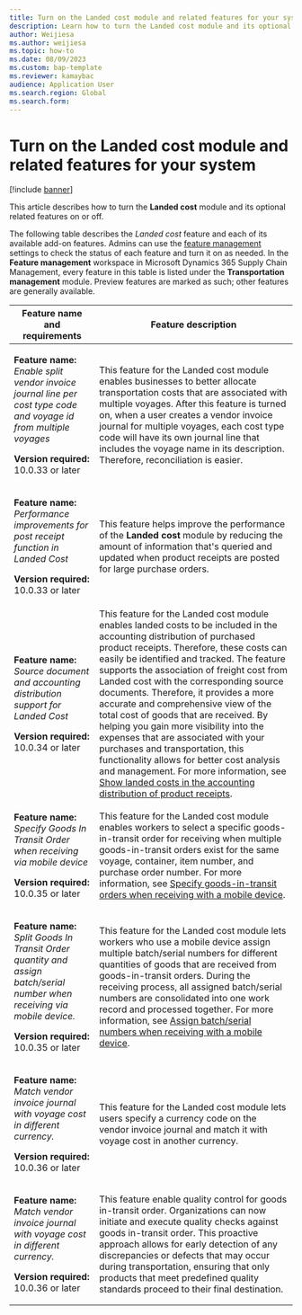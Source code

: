 ```yaml
---
title: Turn on the Landed cost module and related features for your system
description: Learn how to turn the Landed cost module and its optional extra features on or off with a table defining feature names and requirements.
author: Weijiesa
ms.author: weijiesa
ms.topic: how-to
ms.date: 08/09/2023
ms.custom: bap-template
ms.reviewer: kamaybac
audience: Application User
ms.search.region: Global
ms.search.form:
---
```


# Turn on the Landed cost module and related features for your system

[!include [banner](../includes/banner.md)]

This article describes how to turn the **Landed cost** module and its optional related features on or off.

The following table describes the *Landed cost* feature and each of its available add-on features. Admins can use the [feature management](../../fin-ops-core/fin-ops/get-started/feature-management/feature-management-overview.md) settings to check the status of each feature and turn it on as needed. In the **Feature management** workspace in Microsoft Dynamics 365 Supply Chain Management, every feature in this table is listed under the **Transportation management** module. Preview features are marked as such; other features are generally available.

| Feature name and requirements | Feature description |
|---|---|
| <p>**Feature name:**<br>*Enable split vendor invoice journal line per cost type code and voyage id from multiple voyages*</p><p>**Version required:**<br>10.0.33 or later</p> | This feature for the Landed cost module enables businesses to better allocate transportation costs that are associated with multiple voyages. After this feature is turned on, when a user creates a vendor invoice journal for multiple voyages, each cost type code will have its own journal line that includes the voyage name in its description. Therefore, reconciliation is easier. |
| <p>**Feature name:**<br>*Performance improvements for post receipt function in Landed Cost*</p><p>**Version required:**<br>10.0.33 or later</p> | This feature helps improve the performance of the **Landed cost** module by reducing the amount of information that's queried and updated when product receipts are posted for large purchase orders. |
| <p>**Feature name:**<br>*Source document and accounting distribution support for Landed Cost*</p><p>**Version required:**<br>10.0.34 or later</p> | This feature for the Landed cost module enables landed costs to be included in the accounting distribution of purchased product receipts. Therefore, these costs can easily be identified and tracked. The feature supports the association of freight cost from Landed cost with the corresponding source documents. Therefore, it provides a more accurate and comprehensive view of the total cost of goods that are received. By helping you gain more visibility into the expenses that are associated with your purchases and transportation, this functionality allows for better cost analysis and management. For more information, see [Show landed costs in the accounting distribution of product receipts](estimate-manage-landed-costs.md#source-doc-post). |
| <p>**Feature name:**<br>*Specify Goods In Transit Order when receiving via mobile device*</p><p>**Version required:**<br>10.0.35 or later</p> | This feature for the Landed cost module enables workers to select a specific goods-in-transit order for receiving when multiple goods-in-transit orders exist for the same voyage, container, item number, and purchase order number. For more information, see [Specify goods-in-transit orders when receiving with a mobile device](in-transit-processing.md#specify-GIT-order).  |
| <p>**Feature name:**<br>*Split Goods In Transit Order quantity and assign batch/serial number when receiving via mobile device.*</p><p>**Version required:**<br>10.0.35 or later</p> | This feature for the Landed cost module lets workers who use a mobile device assign multiple batch/serial numbers for different quantities of goods that are received from goods-in-transit orders. During the receiving process, all assigned batch/serial numbers are consolidated into one work record and processed together. For more information, see [Assign batch/serial numbers when receiving with a mobile device](in-transit-processing.md#batch-serial). |
| <p>**Feature name:**<br>*Match vendor invoice journal with voyage cost in different currency.*</p><p>**Version required:**<br>10.0.36 or later</p> | This feature for the Landed cost module lets users specify a currency code on the vendor invoice journal and match it with voyage cost in another currency. |
| <p>**Feature name:**<br>*Match vendor invoice journal with voyage cost in different currency.*</p><p>**Version required:**<br>10.0.36 or later</p> | This feature enable quality control for goods in-transit order. Organizations can now initiate and execute quality checks  against goods in-transit order. This proactive approach allows for early detection of any discrepancies or defects that may occur during transportation, ensuring that only products that meet predefined quality standards proceed to their final destination.  |
